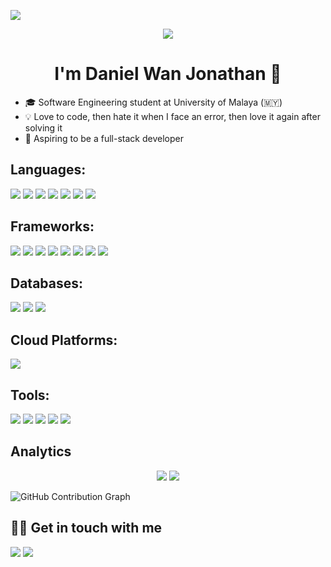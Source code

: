 ![](https://visitor-badge-reloaded.herokuapp.com/badge?page_id=https://github.com/KeluhingBavui&color=2A5075&lcolor=757575&style=for-the-badge&logo=Github&text=Visitors)

<p align="center">
  <img src="https://c.tenor.com/FABadXdQ65MAAAAC/hi-hello.gif" />
</p>
<h1 align="center"> I'm Daniel Wan Jonathan 👋</h1>

<ul>
  <li>🎓  Software Engineering student at University of Malaya (🇲🇾)</li>
  <li>💡   Love to code, then hate it when I face an error, then love it again after solving it</li>
  <li>🚀  Aspiring to be a full-stack developer</li>
  </ul>

## Languages:
<p>
  <img src="https://img.shields.io/badge/Java-ED8B00?style=for-the-badge&logo=java&logoColor=white">
  <img src="https://img.shields.io/badge/Python-3776AB?style=for-the-badge&logo=python&logoColor=white">
  <img src="https://img.shields.io/badge/php-%23777BB4.svg?style=for-the-badge&logo=php&logoColor=white">
  <img src="https://img.shields.io/badge/HTML5-E34F26?style=for-the-badge&logo=html5&logoColor=white">
  <img src="https://img.shields.io/badge/CSS3-1572B6?style=for-the-badge&logo=css3&logoColor=white">
  <img src="https://img.shields.io/badge/javascript-%23323330.svg?style=for-the-badge&logo=javascript&logoColor=%23F7DF1E">
  <img src="https://img.shields.io/badge/TypeScript-007ACC?style=for-the-badge&logo=typescript&logoColor=white">
</p>

## Frameworks:
<p>
  <img src="https://img.shields.io/badge/Bootstrap-563D7C?style=for-the-badge&logo=bootstrap&logoColor=white">
  <img src="https://img.shields.io/badge/Tailwind_CSS-38B2AC?style=for-the-badge&logo=tailwind-css&logoColor=white">
  <img src="https://img.shields.io/badge/Django-092E20?style=for-the-badge&logo=django&logoColor=white">
  <img src="https://img.shields.io/badge/laravel-%23FF2D20.svg?style=for-the-badge&logo=laravel&logoColor=white">
  <img src="https://img.shields.io/badge/Angular-DD0031?style=for-the-badge&logo=angular&logoColor=white">
  <img src="https://img.shields.io/badge/Express.js-000000?style=for-the-badge&logo=express&logoColor=white">
  <img src="https://img.shields.io/badge/next.js-000000?style=for-the-badge&logo=nextdotjs&logoColor=white">
  <img src="https://img.shields.io/badge/Spring_Boot-F2F4F9?style=for-the-badge&logo=spring-boot">
</p>

## Databases:
<p>
  <img src="https://img.shields.io/badge/MySQL-00000F?style=for-the-badge&logo=mysql&logoColor=white">
  <img src="https://img.shields.io/badge/PostgreSQL-316192?style=for-the-badge&logo=postgresql&logoColor=white">
  <img src="https://img.shields.io/badge/Neo4j-008CC1?style=for-the-badge&logo=neo4j&logoColor=white">
</p>

## Cloud Platforms:
<p>
  <img src="https://img.shields.io/badge/AWS-%23FF9900.svg?style=for-the-badge&logo=amazon-aws&logoColor=white">
</p>

## Tools:
<p>
  <img src="https://img.shields.io/badge/VisualStudioCode-0078d7.svg?style=for-the-badge&logo=visual-studio-code&logoColor=white">
  <img src="https://img.shields.io/badge/git-%23F05033.svg?style=for-the-badge&logo=git&logoColor=white">
  <img src="https://img.shields.io/badge/NetBeansIDE-1B6AC6.svg?style=for-the-badge&logo=apache-netbeans-ide&logoColor=white">
  <img src="https://img.shields.io/badge/Trello-%23026AA7.svg?style=for-the-badge&logo=Trello&logoColor=white">
  <img src="https://img.shields.io/badge/IntelliJ_IDEA-000000.svg?style=for-the-badge&logo=intellij-idea&logoColor=white">
</p>

## Analytics
<p align="center">
  <img src="https://github-readme-stats.vercel.app/api?username=KeluhingBavui&show_icons=true&theme=react">
  <img src="https://github-readme-stats.vercel.app/api/top-langs/?username=KeluhingBavui&layout=compact&theme=react&langs_count=8">
</p>

![GitHub Contribution Graph](https://activity-graph.herokuapp.com/graph?username=KeluhingBavui)

## 🤝🏻 Get in touch with me
<p>
<a href="https://linkedin.com/in/danielwanjo"><img src="https://img.shields.io/badge/LinkedIn-0077B5?style=for-the-badge&logo=linkedin&logoColor=white"></a>
<a href="mailto:daniel01.jonathan@gmail.com"><img src="https://img.shields.io/badge/Gmail-D14836?style=for-the-badge&logo=gmail&logoColor=white"></a>
</p>
